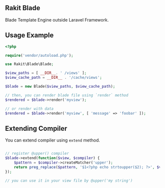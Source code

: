 Rakit Blade
----------------

Blade Template Engine outside Laravel Framework.

## Usage Example 

```php
<?php

require('vendor/autoload.php');

use Rakit\Blade\Blade;

$view_paths = [ __DIR__. ' /views' ];
$view_cache_path = __DIR__ . '/cache/views';

$blade = new Blade($view_paths, $view_cache_path);

// then, you can render blade file using `render` method
$rendered = $blade->render('myview');

// or render with data
$rendered = $blade->render('myview', [ 'message' => 'foobar' ]);

```

## Extending Compiler

You can extend compiler using `extend` method. 

```php

// register @upper() compiler 
$blade->extend(function($view, $compiler) {
    $pattern = $compiler->createMatcher('upper');
    return preg_replace($pattern, '$1<?php echo strtoupper($2); ?>', $view);
});

// you can use it in your view file by @upper('my string')

```

